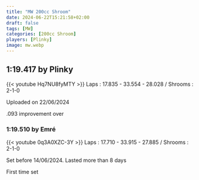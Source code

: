 ```yaml
---
title: "MW 200cc Shroom"
date: 2024-06-22T15:21:58+02:00
draft: false
tags: [MW]
categories: [200cc Shroom]
players: [Plinky]
image: mw.webp
---
```

## 1:19.417 by Plinky
{{< youtube Hq7NU8fyMTY >}}
Laps : 17.835 - 33.554 - 28.028 /
Shrooms : 2-1-0

Uploaded on 22/06/2024

.093 improvement over

### 1:19.510 by Emré

{{< youtube 0q3A0XZC-3Y >}}
Laps : 17.710 - 33.915 - 27.885 /
Shrooms : 2-1-0

Set before 14/06/2024. Lasted more than 8 days

First time set